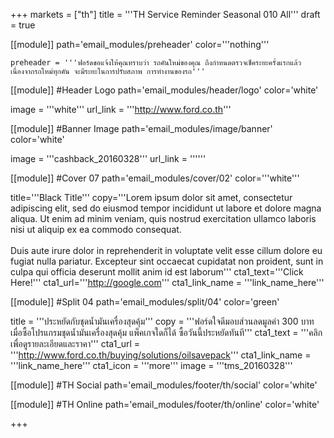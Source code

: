 +++
markets = ["th"]
title = '''TH Service Reminder Seasonal 010 All'''
draft = true

[[module]]
path='email_modules/preheader'
color='''nothing'''

	preheader = '''ฟอร์ดขอแจ้งให้คุณทราบว่า รถคันใหม่ของคุณ ถึงกำหนดตรวจเช็คระยะครั้งแรกแล้ว เนื่องจากรถใหม่ทุกคัน จะมีระยะในการปรับสภาพ การทำงานของรถ'''

[[module]] #Header Logo
path='email_modules/header/logo'
color='white'

  image = '''white'''
  url_link = '''http://www.ford.co.th'''

[[module]] #Banner Image
path='email_modules/image/banner'
color='white'

  image = '''cashback_20160328'''
  url_link = ''''''

[[module]] #Cover 07
path='email_modules/cover/02'
color='''white'''

  title='''Black Title'''
  copy='''Lorem ipsum dolor sit amet, consectetur adipiscing elit, sed do eiusmod tempor incididunt ut labore et dolore magna aliqua. Ut enim ad minim veniam, quis nostrud exercitation ullamco laboris nisi ut aliquip ex ea commodo consequat.<br /><br />Duis aute irure dolor in reprehenderit in voluptate velit esse cillum dolore eu fugiat nulla pariatur. Excepteur sint occaecat cupidatat non proident, sunt in culpa qui officia deserunt mollit anim id est laborum'''
  cta1_text='''Click Here!'''
  cta1_url='''http://google.com'''
  cta1_link_name = '''link_name_here'''

[[module]] #Split 04
path='email_modules/split/04'
color='green'

  title = '''ประหยัดกับชุดน้ำมันเครื่องสุดคุ้ม'''
  copy = '''ฟอร์ดใจดีมอบส่วนลดมูลค่า 300 บาท เมื่อซื้อโปรแกรมชุดน้ำมันเครื่องสุดคุ้ม แพ็คเกจใดก็ได้ ซื้อวันนี้ประหยัดทันที'''
  cta1_text = '''คลิกเพื่อดูรายละเอียดและราคา'''
  cta1_url = '''http://www.ford.co.th/buying/solutions/oilsavepack'''
  cta1_link_name = '''link_name_here'''
  cta1_icon = '''more'''
  image = '''tms_20160328'''

[[module]] #TH Social
path='email_modules/footer/th/social'
color='white'

[[module]] #TH Online
path='email_modules/footer/th/online'
color='white'

+++